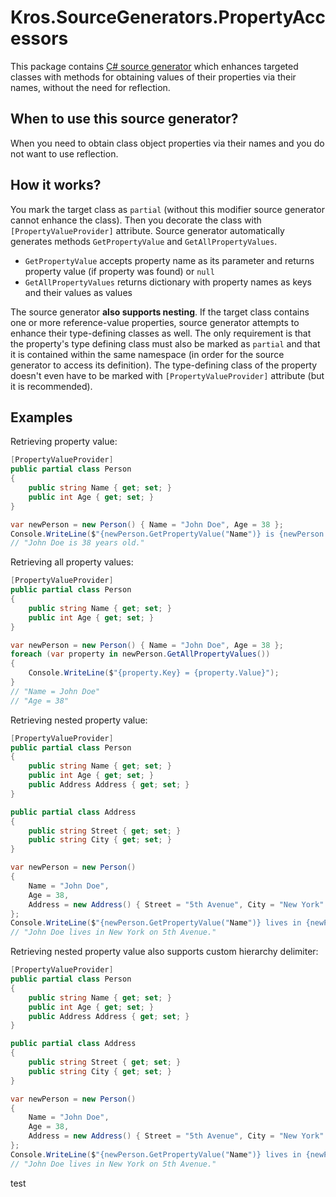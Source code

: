 # Kros.SourceGenerators.PropertyAccessors
This package contains [C# source generator](https://docs.microsoft.com/en-us/dotnet/csharp/roslyn-sdk/source-generators-overview) which enhances targeted classes with methods for obtaining values of their properties via their names, without the need for reflection.

## When to use this source generator?
When you need to obtain class object properties via their names and you do not want to use reflection.

## How it works?
You mark the target class as `partial` (without this modifier source generator cannot enhance the class). Then you decorate the class with `[PropertyValueProvider]` attribute. Source generator automatically generates methods `GetPropertyValue` and `GetAllPropertyValues`.
- `GetPropertyValue` accepts property name as its parameter and returns property value (if property was found) or `null`
- `GetAllPropertyValues` returns dictionary with property names as keys and their values as values

The source generator **also supports nesting**. If the target class contains one or more reference-value properties, source generator attempts to enhance their type-defining classes as well. The only requirement is that the property's type defining class must also be marked as `partial` and that it is contained within the same namespace (in order for the source generator to access its definition). The type-defining class of the property doesn't even have to be marked with `[PropertyValueProvider]` attribute (but it is recommended).

## Examples
Retrieving property value:
```csharp
[PropertyValueProvider]
public partial class Person
{
    public string Name { get; set; }
    public int Age { get; set; }
}

var newPerson = new Person() { Name = "John Doe", Age = 38 };
Console.WriteLine($"{newPerson.GetPropertyValue("Name")} is {newPerson.GetPropertyValue("Age")} years old.");
// "John Doe is 38 years old."
```

Retrieving all property values:
```csharp
[PropertyValueProvider]
public partial class Person
{
    public string Name { get; set; }
    public int Age { get; set; }
}

var newPerson = new Person() { Name = "John Doe", Age = 38 };
foreach (var property in newPerson.GetAllPropertyValues())
{
    Console.WriteLine($"{property.Key} = {property.Value}");
}
// "Name = John Doe"
// "Age = 38"
```

Retrieving nested property value:
```csharp
[PropertyValueProvider]
public partial class Person
{
    public string Name { get; set; }
    public int Age { get; set; }
    public Address Address { get; set; }
}

public partial class Address
{
    public string Street { get; set; }
    public string City { get; set; }
}

var newPerson = new Person()
{
    Name = "John Doe",
    Age = 38,
    Address = new Address() { Street = "5th Avenue", City = "New York" }
};
Console.WriteLine($"{newPerson.GetPropertyValue("Name")} lives in {newPerson.GetPropertyValue("Address.City")} on {newPerson.GetPropertyValue("Address.Street")}.");
// "John Doe lives in New York on 5th Avenue."
```

Retrieving nested property value also supports custom hierarchy delimiter:
```csharp
[PropertyValueProvider]
public partial class Person
{
    public string Name { get; set; }
    public int Age { get; set; }
    public Address Address { get; set; }
}

public partial class Address
{
    public string Street { get; set; }
    public string City { get; set; }
}

var newPerson = new Person()
{
    Name = "John Doe",
    Age = 38,
    Address = new Address() { Street = "5th Avenue", City = "New York" }
};
Console.WriteLine($"{newPerson.GetPropertyValue("Name")} lives in {newPerson.GetPropertyValue("Address/City", '/')} on {newPerson.GetPropertyValue("Address/Street", '/')}.");
// "John Doe lives in New York on 5th Avenue."
```
test
